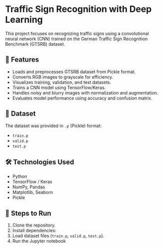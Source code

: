 # Traffic Sign Recognition with Deep Learning

This project focuses on recognizing traffic signs using a convolutional neural network (CNN) trained on the German Traffic Sign Recognition Benchmark (GTSRB) dataset.

## 🚀 Features
- Loads and preprocesses GTSRB dataset from Pickle format.
- Converts RGB images to grayscale for efficiency.
- Visualizes training, validation, and test datasets.
- Trains a CNN model using TensorFlow/Keras.
- Handles noisy and blurry images with normalization and augmentation.
- Evaluates model performance using accuracy and confusion matrix.

## 📁 Dataset
The dataset was provided in `.p` (Pickle) format:
- `train.p`
- `valid.p`
- `test.p`

## 🛠️ Technologies Used
- Python
- TensorFlow / Keras
- NumPy, Pandas
- Matplotlib, Seaborn
- Pickle

## 🧪 Steps to Run

1. Clone the repository.
2. Install dependencies:
3. Load dataset files (`train.p`, `valid.p`, `test.p`).
4. Run the Jupyter notebook

